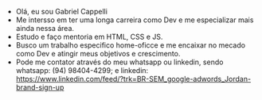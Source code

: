 -  Olá, eu sou Gabriel Cappelli
-  Me intersso em ter uma longa carreira como Dev e me especializar mais ainda nessa área.
-  Estudo e faço mentoria em HTML, CSS e JS.
-  Busco um trabalho especifico home-oficce e me encaixar no mecado como Dev e atingir meus objetivos e crescimento.
-  Pode me contator através do meu whatsapp ou linkedin, sendo whatsapp: (94) 98404-4299; e linkedin: https://www.linkedin.com/feed/?trk=BR-SEM_google-adwords_Jordan-brand-sign-up

<!---
GabrielDevCappelli/GabrielDevCappelli is a ✨ special ✨ repository because its `README.md` (this file) appears on your GitHub profile.
You can click the Preview link to take a look at your changes.
--->
